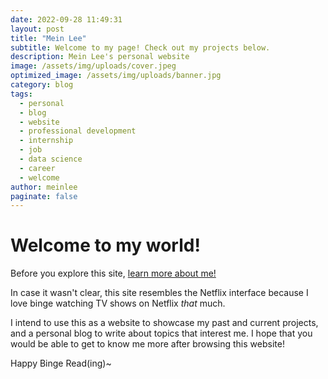 ```yaml
---
date: 2022-09-28 11:49:31
layout: post
title: "Mein Lee"
subtitle: Welcome to my page! Check out my projects below.
description: Mein Lee's personal website
image: /assets/img/uploads/cover.jpeg
optimized_image: /assets/img/uploads/banner.jpg
category: blog
tags: 
  - personal
  - blog
  - website
  - professional development
  - internship
  - job
  - data science
  - career
  - welcome
author: meinlee
paginate: false
---
```


# Welcome to my world!

Before you explore this site, <a href="https://meinlee.netlify.app/about/"> learn more about me!</a>

In case it wasn't clear, this site resembles the Netflix interface because I love binge watching TV shows on Netflix _that_ much.

I intend to use this as a website to showcase my past and current projects, and a personal blog to write about topics that interest me. I hope that you would be able to get to know me more after browsing this website!

Happy Binge Read(ing)~
